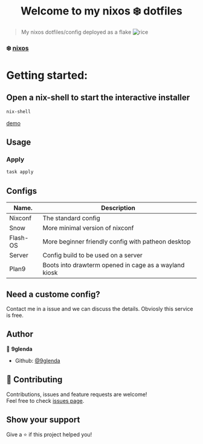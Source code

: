 <h1 align="center">Welcome to my nixos ❄️ dotfiles </h1>
<p>
</p>

> My nixos dotfiles/config deployed as a flake
> <img title="screenshot" alt="rice" src="/images/screenshot1.png">

### ❄️ [nixos](https://nixos.org/)

# Getting started:

## Open a nix-shell to start the interactive installer

```sh
nix-shell
```

[demo](https://asciinema.org/a/511089)

## Usage

### Apply

```sh
task apply
```

## Configs

| Name.    | Description                                           |
| -------- | ----------------------------------------------------- |
| Nixconf  | The standard config                                   |
| Snow     | More minimal version of nixconf                       |
| Flash-OS | More beginner friendly config with patheon desktop    |
| Server   | Config build to be used on a server                   |
| Plan9    | Boots into drawterm opened in cage as a wayland kiosk |

## Need a custome config?

Contact me in a issue and we can discuss the details. Obviosly this service is free.

## Author

👤 **9glenda**

* Github: [@9glenda](https://github.com/9glenda)

## 🤝 Contributing

Contributions, issues and feature requests are welcome!<br />Feel free to check [issues page](https://github.com/9glenda/dotfiles/issues). 

## Show your support

Give a ⭐️ if this project helped you!
